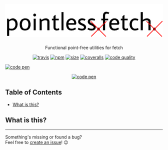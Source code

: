 <h1 align="center">
  <img src="assets/logo.svg"/>
</h1>

<p align="center">
Functional point-free utilities for fetch
</p>

<p align="center">
<a href="https://travis-ci.com/raiondesu-experiments/pointless-fetch" title="Latest Travis CI build"><img src="https://img.shields.io/travis/com/raiondesu-experiments/pointless-fetch?style=flat-square" alt="travis"></a>
<a href="https://www.npmjs.com/package/pointless-fetch" title="Downloads per month, but who cares?"><img src="https://img.shields.io/npm/dm/pointless-fetch.svg?style=flat-square" alt="npm"></a>
<a href="https://bundlephobia.com/result?p=pointless-fetch@latest" title="minzipped size"><img src="https://img.shields.io/bundlephobia/minzip/pointless-fetch@latest?style=flat-square" alt="size"></a>
<a href="https://coveralls.io/github/raiondesu-experiments/pointless-fetch" title="Code coverage"><img src="https://img.shields.io/coveralls/github/raiondesu-experiments/pointless-fetch?style=flat-square" alt="coveralls"></a>
<a href="https://codeclimate.com/github/raiondesu-experiments/pointless-fetch/maintainability" title="Code quality"><img src="https://img.shields.io/codeclimate/maintainability/raiondesu-experiments/pointless-fetch?style=flat-square" alt="code quality"></a></p>
<p><a href="https://codepen.io/raiondesu/pen/qBBPPom" title="Link to in-browser playground"><img src="https://img.shields.io/badge/playground-link-blueviolet?style=flat-square" alt="code pen"></a>
</p>

<p align="center">
<a href="https://codepen.io/raiondesu/pen/qBBPPom" title="Link to in-browser playground"><img src="https://img.shields.io/badge/playground-link-blueviolet?style=flat-square" alt="code pen"></a>
</p>

## Table of Contents<!-- omit in toc -->
- [What is this?](#what-is-this)

## What is this?

---

Something's missing or found a bug?\
Feel free to [create an issue](https://github.com/raiondesu-experiments/pointless-fetch/issues/new)! 😉
